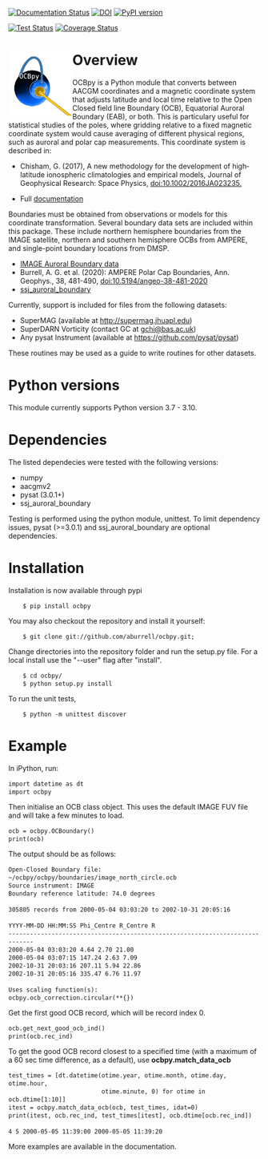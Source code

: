 [![Documentation Status](https://readthedocs.org/projects/ocbpy/badge/?version=latest)](http://ocbpy.readthedocs.io/en/latest/?badge=latest)
[![DOI](https://zenodo.org/badge/96153180.svg)](https://zenodo.org/badge/latestdoi/96153180)
[![PyPI version](https://badge.fury.io/py/ocbpy.svg)](https://badge.fury.io/py/ocbpy)

[![Test Status](https://github.com/aburrell/ocbpy/actions/workflows/main.yml/badge.svg)](https://github.com/aburrell/ocbpy/actions/workflows/main.yml)
[![Coverage Status](https://coveralls.io/repos/github/aburrell/ocbpy/badge.svg)](https://coveralls.io/github/aburrell/ocbpy)

<h1> <img width="128" height="128" src="/docs/figures/ocbpy_logo.gif" alt="Planet with auroral oval and two pythons representing closed and open magnetic field lines" title="OCBpy Logo" style="float:left;">
Overview </h1>

OCBpy is a Python module that converts between AACGM coordinates and a magnetic
coordinate system that adjusts latitude and local time relative to the Open
Closed field line Boundary (OCB), Equatorial Auroral Boundary (EAB), or both.
This is particulary useful for statistical studies of the poles, where gridding
relative to a fixed magnetic coordinate system would cause averaging of
different physical regions, such as auroral and polar cap measurements.  This
coordinate system is described in:

  * Chisham, G. (2017), A new methodology for the development of high‐latitude
    ionospheric climatologies and empirical models, Journal of Geophysical
    Research: Space Physics,
    [doi:10.1002/2016JA023235.](https://doi.org/10.1002/2016JA023235)

  * Full [documentation](http://ocbpy.rtfd.io/)

Boundaries must be obtained from observations or models for this coordinate
transformation. Several boundary data sets are included within this package.
These include northern hemisphere boundaries from the IMAGE satellite,
northern and southern hemisphere OCBs from AMPERE, and single-point boundary
locations from DMSP.

  * [IMAGE Auroral Boundary data](https://www.bas.ac.uk/project/image-auroral-boundary-data/)
  * Burrell, A. G. et al. (2020): AMPERE Polar Cap Boundaries, Ann. Geophys.,
    38, 481-490,
    [doi:10.5194/angeo-38-481-2020](https://doi.org/10.5194/angeo-38-481-2020)
  * [ssj_auroral_boundary](https://github.com/lkilcommons/ssj_auroral_boundary)

Currently, support is included for files from the following datasets:

  * SuperMAG (available at http://supermag.jhuapl.edu)
  * SuperDARN Vorticity (contact GC at gchi@bas.ac.uk)
  * Any pysat Instrument (available at https://github.com/pysat/pysat)

These routines may be used as a guide to write routines for other datasets.

# Python versions

This module currently supports Python version 3.7 - 3.10.

# Dependencies

The listed dependecies were tested with the following versions:
  * numpy
  * aacgmv2
  * pysat (3.0.1+)
  * ssj_auroral_boundary

Testing is performed using the python module, unittest.  To limit dependency
issues, pysat (>=3.0.1) and ssj_auroral_boundary are optional dependencies.

# Installation

Installation is now available through pypi

```
    $ pip install ocbpy
```

You may also checkout the repository and install it yourself:

```
    $ git clone git://github.com/aburrell/ocbpy.git;
```

Change directories into the repository folder and run the setup.py file.  For
a local install use the "--user" flag after "install".

```
    $ cd ocbpy/
    $ python setup.py install
```

To run the unit tests,

```
    $ python -m unittest discover
```

# Example

In iPython, run:

```
import datetime as dt
import ocbpy
```

Then initialise an OCB class object.  This uses the default IMAGE FUV file and
will take a few minutes to load.

```
ocb = ocbpy.OCBoundary()
print(ocb)
```

The output should be as follows:

```
Open-Closed Boundary file: ~/ocbpy/ocbpy/boundaries/image_north_circle.ocb
Source instrument: IMAGE
Boundary reference latitude: 74.0 degrees

305805 records from 2000-05-04 03:03:20 to 2002-10-31 20:05:16

YYYY-MM-DD HH:MM:SS Phi_Centre R_Centre R
-----------------------------------------------------------------------------
2000-05-04 03:03:20 4.64 2.70 21.00
2000-05-04 03:07:15 147.24 2.63 7.09
2002-10-31 20:03:16 207.11 5.94 22.86
2002-10-31 20:05:16 335.47 6.76 11.97

Uses scaling function(s):
ocbpy.ocb_correction.circular(**{})
```

Get the first good OCB record, which will be record index 0.

```
ocb.get_next_good_ocb_ind()
print(ocb.rec_ind)
```

To get the good OCB record closest to a specified time (with a maximum of a
60 sec time difference, as a default), use **ocbpy.match_data_ocb**

```
test_times = [dt.datetime(otime.year, otime.month, otime.day, otime.hour,
                          otime.minute, 0) for otime in ocb.dtime[1:10]]
itest = ocbpy.match_data_ocb(ocb, test_times, idat=0)
print(itest, ocb.rec_ind, test_times[itest], ocb.dtime[ocb.rec_ind])

4 5 2000-05-05 11:39:00 2000-05-05 11:39:20
```

More examples are available in the documentation.

